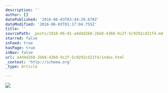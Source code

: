 ```yaml
---
description: ''
author: []
datePublished: '2016-06-03T03:44:29.670Z'
dateModified: '2016-06-03T01:17:04.755Z'
title: ''
sourcePath: _posts/2016-06-01-a4d4d268-2bb8-4368-9c2f-5c9292cd21f4.md
starred: false
inFeed: true
hasPage: true
inNav: false
url: a4d4d268-2bb8-4368-9c2f-5c9292cd21f4/index.html
_context: 'http://schema.org'
_type: Article

---
```

![](https://the-grid-user-content.s3-us-west-2.amazonaws.com/894fcb6c-2c60-45d4-81dd-53411e16f04e.jpg)